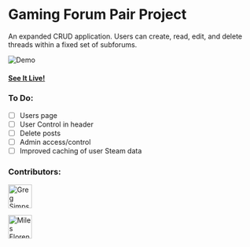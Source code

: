# Gaming Forum Pair Project


An expanded CRUD application. 
Users can create, read, edit, and delete threads within a fixed set of subforums.

<img src ="http://i68.tinypic.com/2agjnu8.jpg" title="Demo" /></div>

#### [See It Live!](http://cool-forums.herokuapp.com/)

### To Do:
- [ ] Users page
- [ ] User Control in header
- [ ] Delete posts
- [ ] Admin access/control
- [ ] Improved caching of user Steam data

### Contributors:
<a href="http://github.com/gregsim92"><img title="Greg Simpson" src="https://avatars1.githubusercontent.com/u/14827025?v=3&s=400" alt="Greg Simpson" width="48px" /></a>

<a href="http://github.com/milesflo"><img title="Miles Florence" src="https://avatars3.githubusercontent.com/u/14067660?v=3&s=96" alt="Miles Florence" width="48px" /></a>
